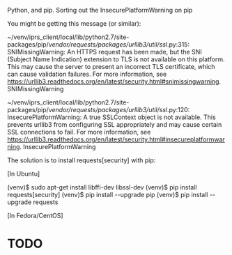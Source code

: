 Python, and pip. Sorting out the InsecurePlatformWarning on pip

You might be getting this message (or similar):

~/venv/iprs_client/local/lib/python2.7/site-packages/pip/_vendor/requests/packages/urllib3/util/ssl_.py:315:
SNIMissingWarning: An HTTPS request has been made, but the SNI (Subject Name
Indication) extension to TLS is not available on this platform. This may cause
the server to present an incorrect TLS certificate, which can cause validation
failures. For more information, see https://urllib3.readthedocs.org/en/latest/security.html#snimissingwarning.
  SNIMissingWarning

~/venv/iprs_client/local/lib/python2.7/site-packages/pip/_vendor/requests/packages/urllib3/util/ssl_.py:120:
InsecurePlatformWarning: A true SSLContext object is not available. This
prevents urllib3 from configuring SSL appropriately and may cause certain SSL
connections to fail. For more information, see https://urllib3.readthedocs.org/en/latest/security.html#insecureplatformwarning.
  InsecurePlatformWarning

The solution is to install requests[security] with pip:

[In Ubuntu]

(venv)$ sudo apt-get install libffi-dev libssl-dev
(venv)$ pip install requests[security]
(venv)$ pip install --upgrade pip
(venv)$ pip install --upgrade requests

[In Fedora/CentOS]

# TODO
